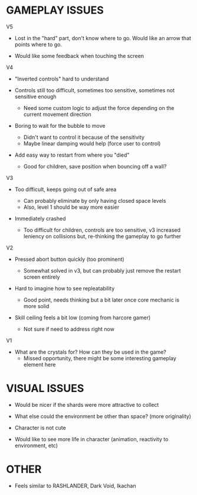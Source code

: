 # GAMEPLAY ISSUES

V5

- Lost in the "hard" part, don't know where to go. Would like an arrow that points where to go.

- Would like some feedback when touching the screen

V4

- "Inverted controls" hard to understand

- Controls still too difficult, sometimes too sensitive, sometimes not sensitive enough
    - Need some custom logic to adjust the force depending on the current movement direction

- Boring to wait for the bubble to move
    - Didn't want to control it because of the sensitivity
    - Maybe linear damping would help (force user to control)

- Add easy way to restart from where you "died"
    - Good for children, save position when bouncing off a wall?

V3

- Too difficult, keeps going out of safe area
    - Can probably eliminate by only having closed space levels
    - Also, level 1 should be way more easier

- Immediately crashed
    - Too difficult for children, controls are too sensitive, v3 increased leniency on collisions but, re-thinking the gameplay to go further

V2

- Pressed abort button quickly (too prominent)
    - Somewhat solved in v3, but can probably just remove the restart screen entirely

- Hard to imagine how to see repleatability
    - Good point, needs thinking but a bit later once core mechanic is more solid

- Skill ceiling feels a bit low (coming from harcore gamer)
    - Not sure if need to address right now

V1

- What are the crystals for? How can they be used in the game?
    - Missed opportunity, there might be some interesting gameplay element here

# VISUAL ISSUES

- Would be nicer if the shards were more attractive to collect

- What else could the environment be other than space? (more originality)

- Character is not cute

- Would like to see more life in character (animation, reactivity to environment, etc)

# OTHER

- Feels similar to RASHLANDER, Dark Void, Ikachan
